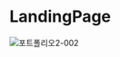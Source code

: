 # LandingPage

![포트폴리오2-002](https://user-images.githubusercontent.com/88068412/127256891-8532ec86-e53f-40be-9077-39f9d431f2a2.jpg)

